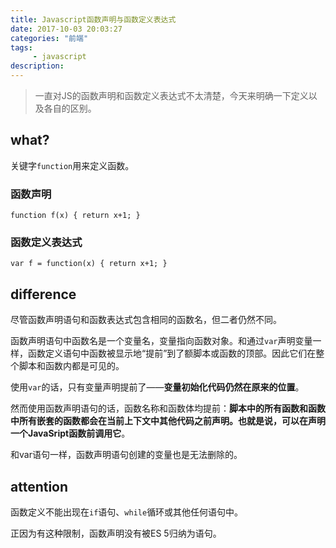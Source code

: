 ```yaml
---
title: Javascript函数声明与函数定义表达式
date: 2017-10-03 20:03:27
categories: "前端"
tags:
     - javascript
description:
---
```


> 一直对JS的函数声明和函数定义表达式不太清楚，今天来明确一下定义以及各自的区别。
<!--more-->

## what?
关键字`function`用来定义函数。
### 函数声明
```
function f(x) { return x+1; }
```

### 函数定义表达式
```
var f = function(x) { return x+1; }
```

## difference
尽管函数声明语句和函数表达式包含相同的函数名，但二者仍然不同。

函数声明语句中函数名是一个变量名，变量指向函数对象。和通过`var`声明变量一样，函数定义语句中函数被显示地“提前”到了额脚本或函数的顶部。因此它们在整个脚本和函数内都是可见的。

使用`var`的话，只有变量声明提前了——**变量初始化代码仍然在原来的位置**。

然而使用函数声明语句的话，函数名称和函数体均提前：**脚本中的所有函数和函数中所有嵌套的函数都会在当前上下文中其他代码之前声明。也就是说，可以在声明一个JavaSript函数前调用它**。

和var语句一样，函数声明语句创建的变量也是无法删除的。

## attention
函数定义不能出现在`if`语句、`while`循环或其他任何语句中。

正因为有这种限制，函数声明没有被ES 5归纳为语句。
